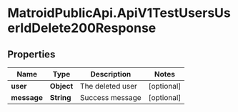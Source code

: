 # MatroidPublicApi.ApiV1TestUsersUserIdDelete200Response

## Properties

Name | Type | Description | Notes
------------ | ------------- | ------------- | -------------
**user** | **Object** | The deleted user | [optional] 
**message** | **String** | Success message | [optional] 


